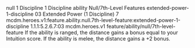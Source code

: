 <ability>
  <metadata>
    <class>null</class>
    <cost>1 Discipline</cost>
    <cost_amount>1</cost_amount>
    <cost_resource>Discipline</cost_resource>
    <feature_type>ability</feature_type>
    <file_dpath>Null/7th-Level Features</file_dpath>
    <item_id>extended-power-1-discipline</item_id>
    <item_index>03</item_index>
    <item_name>Extended Power (1 Discipline)</item_name>
    <level>7</level>
    <scc>mcdm.heroes.v1:feature.ability.null.7th-level-feature:extended-power-1-discipline</scc>
    <scdc>1.1.1:5.2.6.7:03</scdc>
    <source>mcdm.heroes.v1</source>
    <type>feature/ability/null/7th-level-feature</type>
  </metadata>
  <effects>
    <effect type="mundane">If the ability is ranged, the distance gains a bonus equal to your Intuition score. If the ability is melee, the distance gains a +2 bonus.</effect>
  </effects>
</ability>
